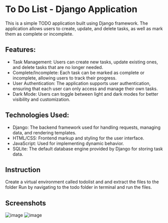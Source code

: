 # To Do List - Django Application
This is a simple TODO application built using Django framework. The application allows users to create, update, and delete tasks, as well as mark them as complete or incomplete.

## Features:
* Task Management: Users can create new tasks, update existing ones, and delete tasks that are no longer needed.
* Complete/Incomplete: Each task can be marked as complete or incomplete, allowing users to track their progress.
* User Authentication: The application supports user authentication, ensuring that each user can only access and manage their own tasks.
* Dark Mode: Users can toggle between light and dark modes for better visibility and customization.

## Technologies Used:
* Django: The backend framework used for handling requests, managing data, and rendering templates.
* HTML/CSS: Frontend markup and styling for the user interface.
* JavaScript: Used for implementing dynamic behavior.
* SQLite: The default database engine provided by Django for storing task data.

## Instruction
Create a virtual environment called todolist and and extract the files to the folder
Run by navigating to the todo folder in terminal and run the files.

## Screenshots
![image](https://github.com/ttanshtanz/django-todolist/assets/88208439/fed46d2d-6061-454e-ab9a-fb132b589d51)
![image](https://github.com/ttanshtanz/django-todolist/assets/88208439/d9c42934-f1b9-4008-b93d-07b37629575d)
